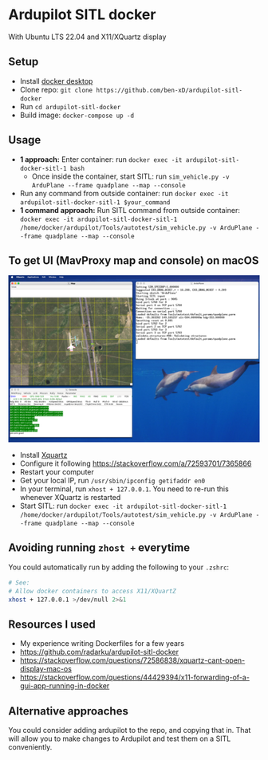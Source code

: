 # Ardupilot SITL docker

With Ubuntu LTS 22.04 and X11/XQuartz display

## Setup

- Install [docker desktop](https://www.docker.com/products/docker-desktop/)
- Clone repo: `git clone https://github.com/ben-xD/ardupilot-sitl-docker`
- Run `cd ardupilot-sitl-docker`
- Build image: `docker-compose up -d`

## Usage

- **1 approach:** Enter container: run `docker exec -it ardupilot-sitl-docker-sitl-1 bash`
  - Once inside the container, start SITL: run `sim_vehicle.py -v ArduPlane --frame quadplane --map --console`
- Run any command from outside container: run `docker exec -it ardupilot-sitl-docker-sitl-1 $your_command`
- **1 command approach:** Run SITL command from outside container: `docker exec -it ardupilot-sitl-docker-sitl-1 /home/docker/ardupilot/Tools/autotest/sim_vehicle.py -v ArduPlane --frame quadplane --map --console`

## To get UI (MavProxy map and console) on macOS

![Screenshot of macOS running XQuartz showing 3 windows: ArduPlane SITL, MavProxy Map and MavProxy console](images/xquartz.png)

- Install [Xquartz](https://www.xquartz.org/)
- Configure it following https://stackoverflow.com/a/72593701/7365866
- Restart your computer
- Get your local IP, run `/usr/sbin/ipconfig getifaddr en0`
- In your terminal, run `xhost + 127.0.0.1`. You need to re-run this whenever XQuartz is restarted
- Start SITL: run `docker exec -it ardupilot-sitl-docker-sitl-1 /home/docker/ardupilot/Tools/autotest/sim_vehicle.py -v ArduPlane --frame quadplane --map --console`

## Avoiding running `zhost +` everytime

You could automatically run by adding the following to your `.zshrc`:
```bash
# See: 
# Allow docker containers to access X11/XQuartZ
xhost + 127.0.0.1 >/dev/null 2>&1
```

## Resources I used

- My experience writing Dockerfiles for a few years
- https://github.com/radarku/ardupilot-sitl-docker
- https://stackoverflow.com/questions/72586838/xquartz-cant-open-display-mac-os
- https://stackoverflow.com/questions/44429394/x11-forwarding-of-a-gui-app-running-in-docker

## Alternative approaches

You could consider adding ardupilot to the repo, and copying that in. That will allow you to make changes to Ardupilot and test them on a SITL conveniently.
